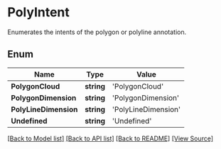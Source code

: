 # PolyIntent
Enumerates the intents of the polygon or polyline annotation.

## Enum
Name | Type | Value
------------ | ------------- | -------------
**PolygonCloud** | **string** | 'PolygonCloud'
**PolygonDimension** | **string** | 'PolygonDimension'
**PolyLineDimension** | **string** | 'PolyLineDimension'
**Undefined** | **string** | 'Undefined'

[[Back to Model list]](../README.md#documentation-for-models) [[Back to API list]](../README.md#documentation-for-api-endpoints) [[Back to README]](../README.md) [[View Source]](../src/models/polyIntent.ts)

